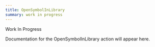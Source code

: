 ```yaml
---
title: OpenSymbolInLibrary
summary: work in progress
---
```


Work In Progress

Documentation for the OpenSymbolInLibrary action will appear here.